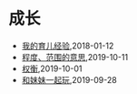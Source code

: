# 成长
* [我的育儿经验](/shutu/2018/20180112-experience-on-children-education),2018-01-12
* [程度、范围的意思](/shutu/2019/20191011-level-and-scope),2019-10-11
* [权衡](/shutu/2019/20191001-judge),2019-10-01
* [和妹妹一起玩](/shutu/2019/20190928-play-with-sister),2019-09-28
